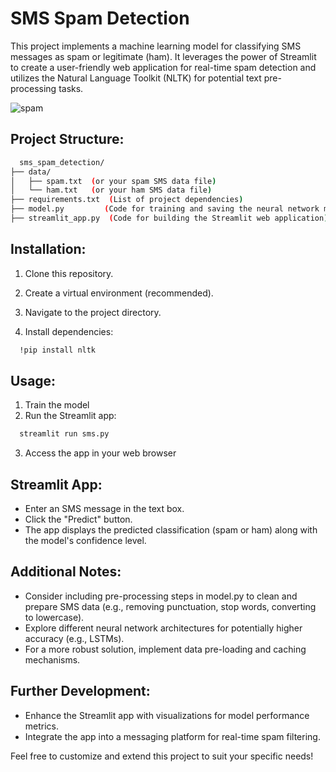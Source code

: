# SMS Spam Detection 

This project implements a machine learning model for classifying SMS messages as spam or legitimate (ham). It leverages the power of Streamlit to create a user-friendly web application for real-time spam detection and utilizes the Natural Language Toolkit (NLTK) for potential text pre-processing tasks.

![spam](https://github.com/KZV027/SMS-Spam-Detection-/assets/94216170/167bb131-d8f5-4340-9181-579c98def5d5)

## Project Structure:

```bash
  sms_spam_detection/
├── data/
│   ├── spam.txt  (or your spam SMS data file)
│   └── ham.txt   (or your ham SMS data file)
├── requirements.txt  (List of project dependencies)
├── model.py         (Code for training and saving the neural network model)
├── streamlit_app.py  (Code for building the Streamlit web application)
```
## Installation:

1. Clone this repository.

2. Create a virtual environment (recommended).

3. Navigate to the project directory.

4. Install dependencies:

```bash
  !pip install nltk
```
## Usage:

1. Train the model
2. Run the Streamlit app:
```bash
  streamlit run sms.py
```
3. Access the app in your web browser 

## Streamlit App:

* Enter an SMS message in the text box.
* Click the "Predict" button.
* The app displays the predicted classification (spam or ham) along with the model's confidence level.


## Additional Notes:

* Consider including pre-processing steps in model.py to clean and prepare SMS data (e.g., removing punctuation, stop words, converting to lowercase).
* Explore different neural network architectures for potentially higher accuracy (e.g., LSTMs).
* For a more robust solution, implement data pre-loading and caching mechanisms.

## Further Development:

* Enhance the Streamlit app with visualizations for model performance metrics.
* Integrate the app into a messaging platform for real-time spam filtering.

Feel free to customize and extend this project to suit your specific needs!
